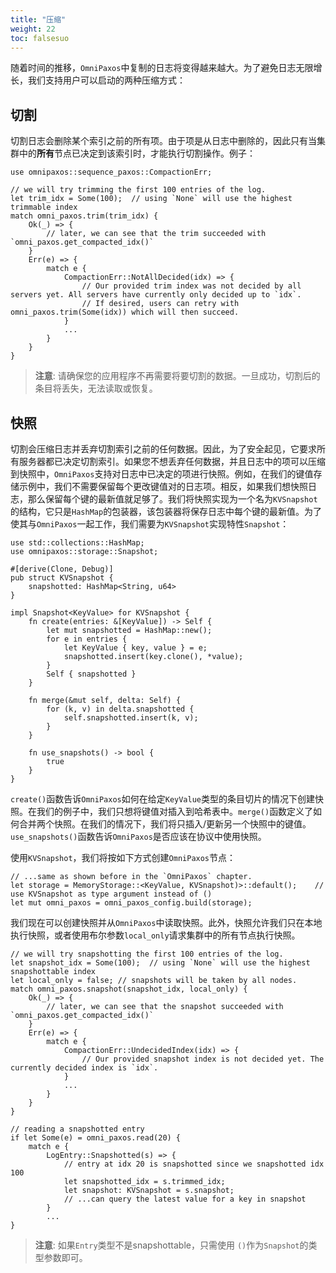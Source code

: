 ```yaml
---
title: "压缩"
weight: 22
toc: falsesuo
---
```

随着时间的推移，`OmniPaxos`中复制的日志将变得越来越大。为了避免日志无限增长，我们支持用户可以启动的两种压缩方式：

## 切割
切割日志会删除某个索引之前的所有项。由于项是从日志中删除的，因此只有当集群中的**所有**节点已决定到该索引时，才能执行切割操作。例子：

```rust,edition2018,no_run,noplaypen
use omnipaxos::sequence_paxos::CompactionErr;

// we will try trimming the first 100 entries of the log.
let trim_idx = Some(100);  // using `None` will use the highest trimmable index
match omni_paxos.trim(trim_idx) {
    Ok(_) => {
        // later, we can see that the trim succeeded with `omni_paxos.get_compacted_idx()`
    }
    Err(e) => {
        match e {
            CompactionErr::NotAllDecided(idx) => {
                // Our provided trim index was not decided by all servers yet. All servers have currently only decided up to `idx`.
                // If desired, users can retry with omni_paxos.trim(Some(idx)) which will then succeed.
            }
            ...
        }
    }
}
```

> **注意**: 请确保您的应用程序不再需要将要切割的数据。一旦成功，切割后的条目将丢失，无法读取或恢复。

## 快照
切割会压缩日志并丢弃切割索引之前的任何数据。因此，为了安全起见，它要求所有服务器都已决定切割索引。如果您不想丢弃任何数据，并且日志中的项可以压缩到快照中，`OmniPaxos`支持对日志中已决定的项进行快照。例如，在我们的键值存储示例中，我们不需要保留每个更改键值对的日志项。相反，如果我们想快照日志，那么保留每个键的最新值就足够了。我们将快照实现为一个名为`KVSnapshot`的结构，它只是`HashMap`的包装器，该包装器将保存日志中每个键的最新值。为了使其与`OmniPaxos`一起工作，我们需要为`KVSnapshot`实现特性`Snapshot`：

```rust,edition2018,no_run,noplaypen
use std::collections::HashMap;
use omnipaxos::storage::Snapshot;

#[derive(Clone, Debug)]
pub struct KVSnapshot {
    snapshotted: HashMap<String, u64>
}

impl Snapshot<KeyValue> for KVSnapshot {
    fn create(entries: &[KeyValue]) -> Self {
        let mut snapshotted = HashMap::new();
        for e in entries {
            let KeyValue { key, value } = e;
            snapshotted.insert(key.clone(), *value);
        }
        Self { snapshotted }
    }

    fn merge(&mut self, delta: Self) {
        for (k, v) in delta.snapshotted {
            self.snapshotted.insert(k, v);
        }
    }

    fn use_snapshots() -> bool {
        true
    }
}
```

`create()`函数告诉`OmniPaxos`如何在给定`KeyValue`类型的条目切片的情况下创建快照。在我们的例子中，我们只想将键值对插入到哈希表中。`merge()`函数定义了如何合并两个快照。在我们的情况下，我们将只插入/更新另一个快照中的键值。`use_snapshots()`函数告诉`OmniPaxos`是否应该在协议中使用快照。

使用`KVSnapshot`，我们将按如下方式创建`OmniPaxos`节点：

```rust,edition2018,no_run,noplaypen
// ...same as shown before in the `OmniPaxos` chapter.
let storage = MemoryStorage::<KeyValue, KVSnapshot)>::default();    // use KVSnapshot as type argument instead of ()
let mut omni_paxos = omni_paxos_config.build(storage);
```
我们现在可以创建快照并从`OmniPaxos`中读取快照。此外，快照允许我们只在本地执行快照，或者使用布尔参数`local_only`请求集群中的所有节点执行快照。
```rust,edition2018,no_run,noplaypen
// we will try snapshotting the first 100 entries of the log.
let snapshot_idx = Some(100);  // using `None` will use the highest snapshottable index
let local_only = false; // snapshots will be taken by all nodes.
match omni_paxos.snapshot(snapshot_idx, local_only) {
    Ok(_) => {
        // later, we can see that the snapshot succeeded with `omni_paxos.get_compacted_idx()`
    }
    Err(e) => {
        match e {
            CompactionErr::UndecidedIndex(idx) => {
                // Our provided snapshot index is not decided yet. The currently decided index is `idx`.
            }
            ...
        }
    }
}

// reading a snapshotted entry
if let Some(e) = omni_paxos.read(20) {
    match e {
        LogEntry::Snapshotted(s) => {
            // entry at idx 20 is snapshotted since we snapshotted idx 100
            let snapshotted_idx = s.trimmed_idx;
            let snapshot: KVSnapshot = s.snapshot;
            // ...can query the latest value for a key in snapshot
        }
        ...
}
```

> **注意**: 如果`Entry`类型不是snapshottable，只需使用 `()`作为`Snapshot`的类型参数即可。
